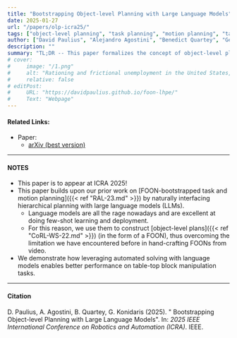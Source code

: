 ```yaml
---
title: "Bootstrapping Object-level Planning with Large Language Models"
date: 2025-01-27
url: "/papers/olp-icra25/"
tags: ["object-level planning", "task planning", "motion planning", "task and motion planning", "large language models","LLM","robot simulation"]
author: ["David Paulius", "Alejandro Agostini", "Benedict Quartey", "George Konidaris"]
description: ""
summary: "TL;DR -- This paper formalizes the concept of object-level planning and discusses how this level of planning naturally integrates with large language models (LLMs)."
# cover:
#     image: "/1.png"
#     alt: "Rationing and frictional unemployment in the United States, 1964–2009"
#     relative: false
# editPost:
#     URL: "https://davidpaulius.github.io/foon-lhpe/"
#     Text: "Webpage"
---
```


#### Related Links:

+ Paper:
  + [arXiv (best version)](https://arxiv.org/abs/2409.12262)

---

#### NOTES

+ This paper is to appear at ICRA 2025!
+ This paper builds upon our prior work on [FOON-bootstrapped task and motion planning]({{< ref "RAL-23.md" >}}) by naturally interfacing hierarchical planning with large language models (LLMs).
  + Language models are all the rage nowadays and are excellent at doing few-shot learning and deployment.
  + For this reason, we use them to construct [object-level plans]({{< ref "CoRL-WS-22.md" >}}) (in the form of a FOON), thus overcoming the limitation we have encountered before in hand-crafting FOONs from video.
+ We demonstrate how leveraging automated solving with language models enables better performance on table-top block manipulation tasks.

---

#### Citation

D. Paulius, A. Agostini, B. Quartey, G. Konidaris (2025). " Bootstrapping Object-level Planning with Large Language Models". In: *2025 IEEE International Conference on Robotics and Automation (ICRA)*. IEEE.

